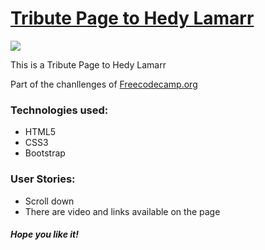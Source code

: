 <h1><a href="https://elena-in-code.github.io/Tribute-page/"><strong>Tribute Page to Hedy Lamarr</strong></a></h1>
<img src="https://user-images.githubusercontent.com/30567608/28939016-31833b64-7890-11e7-8409-3c4ad6190d58.PNG">
<p>This is a Tribute Page to Hedy Lamarr</p>
<p>Part of the chanllenges of <a href="https://www.freecodecamp.org" target="_blank">Freecodecamp.org </a></p>
<h3>Technologies used: </h3>
<ul>
	<li>HTML5</li>
	<li>CSS3</li>
	<li>Bootstrap</li>
</ul>
<h3>User Stories: </h3>
<ul>
	<li>Scroll down</li>
	<li>There are video and links available on the page</li>
</ul>

<h5>Hope you like it!</h5>


